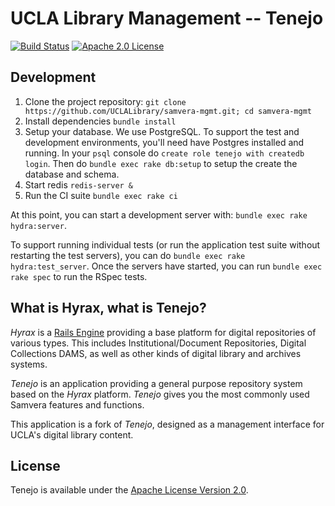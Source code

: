 UCLA Library Management -- Tenejo
=================================

[![Build Status](https://travis-ci.org/UCLALibrary/samvera-mgmt.svg?branch=master)](https://travis-ci.org/UCLALibrary/samvera-mgmt) [![Apache 2.0 License](http://img.shields.io/badge/APACHE2-license-blue.svg)](./LICENSE)

Development
-----------

1. Clone the project repository:
   `git clone https://github.com/UCLALibrary/samvera-mgmt.git; cd samvera-mgmt`
1. Install dependencies
   `bundle install`
1. Setup your database.
   We use PostgreSQL. To support the test and development environments, you'll
   need have Postgres installed and running. In your `psql` console do
   `create role tenejo with createdb login`. Then do
   `bundle exec rake db:setup` to setup the create the database and schema.
1. Start redis
   `redis-server &`
1. Run the CI suite
   `bundle exec rake ci`

At this point, you can start a development server with: `bundle exec rake hydra:server`.

To support running individual tests (or run the application test suite without restarting
the test servers), you can do `bundle exec rake hydra:test_server`. Once the servers have
started, you can run `bundle exec rake spec` to run the RSpec tests.

What is Hyrax, what is Tenejo?
------------------------------

_Hyrax_ is a [Rails Engine](http://guides.rubyonrails.org/engines.html#what-are-engines-questionmark)
providing a base platform for digital repositories of various types. This includes Institutional/Document
Repositories, Digital Collections DAMS, as well as other kinds of digital library and archives systems.

_Tenejo_ is an application providing a general purpose repository system based on the _Hyrax_ platform.
_Tenejo_ gives you the most commonly used Samvera features and functions.

This application is a fork of _Tenejo_, designed as a management interface for UCLA's digital library
content.

License
-------

Tenejo is available under the [Apache License Version 2.0](./LICENSE).

